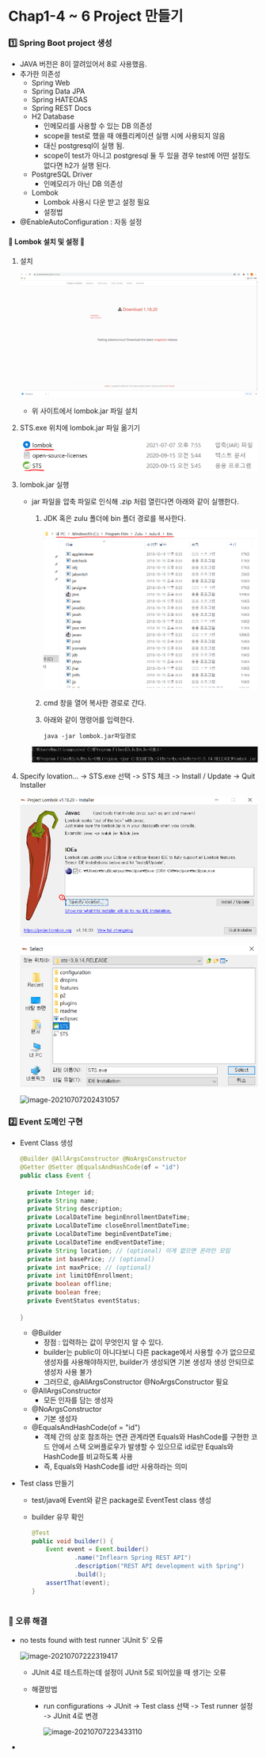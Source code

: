 # Chap1-4 ~ 6 Project 만들기

### :one: Spring Boot project 생성

- JAVA 버전은 8이 깔려있어서 8로 사용했음.
- 추가한 의존성
  - Spring Web
  - Spring Data JPA
  - Spring HATEOAS
  - Spring REST Docs
  - H2 Database
    - 인메모리를 사용할 수 있는 DB 의존성
    - scope을 test로 했을 때 애플리케이션 실행 시에 사용되지 않음
    - 대신 postgresql이 실행 됨.
    - scope이 test가 아니고 postgresql 둘 두 있을 경우 test에 어떤 설정도 없다면 h2가 실행 된다.
  - PostgreSQL Driver
    - 인메모리가 아닌 DB 의존성
  - Lombok
    - Lombok 사용시 다운 받고 설정 필요
    - 설정법
- @EnableAutoConfiguration : 자동 설정



#### :diamond_shape_with_a_dot_inside: Lombok 설치 및 설정 :diamond_shape_with_a_dot_inside:

1. 설치

   ![image-20210707200422548](img/image-20210707200422548.png)

   - 위 사이트에서 lombok.jar 파일 설치

2. STS.exe 위치에 lombok.jar 파일 옮기기

   ![image-20210707200939347](img\image-20210707200939347.png)

3. lombok.jar 실행

   - jar 파일을 압축 파일로 인식해 .zip 처럼 열린다면 아래와 같이 실행한다.

     1. JDK 혹은 zulu 폴더에 bin 폴더 경로를 복사한다.

        <img src="img\image-20210707201445869.png" alt="image-20210707201445869" style="zoom: 67%;" />

     2. cmd 창을 열어 복사한 경로로 간다.
     
     3. 아래와 같이 명령어를 입력한다.
     
        ```
        java -jar lombok.jar파일경로
        ```
     
     ![image-20210707202105901](img\image-20210707202105901.png)

4. Specify lovation... -> STS.exe 선택 -> STS 체크 -> Install / Update -> Quit Installer

   ![image-20210707202231085](img\image-20210707202231085.png)

   ![image-20210707202315042](img\image-20210707202315042.png)

   ![image-20210707202431057](\img\image-20210707202431057.png)



### :two: Event 도메인 구현

- Event Class 생성

  ```java
  @Builder @AllArgsConstructor @NoArgsConstructor
  @Getter @Setter @EqualsAndHashCode(of = "id")
  public class Event {
  	
  	private Integer id;
  	private String name;
  	private String description;
  	private LocalDateTime beginEnrollmentDateTime;
  	private LocalDateTime closeEnrollmentDateTime;
  	private LocalDateTime beginEventDateTime;
  	private LocalDateTime endEventDateTime;
  	private String location; // (optional) 이게 없으면 온라인 모임
  	private int basePrice; // (optional)
  	private int maxPrice; // (optional)
  	private int limitOfEnrollment;
  	private boolean offline;
  	private boolean free;
  	private EventStatus eventStatus;
  	
  }
  ```

  - @Builder
    - 장점 : 입력하는 값이 무엇인지 알 수 있다.
    - builder는 public이 아니다보니 다른 package에서 사용할 수가 없으므로 생성자를 사용해야하지만, builder가 생성되면 기본 생성자 생성 안되므로 생성자 사용 불가
    - 그러므로, @AllArgsConstructor @NoArgsConstructor 필요
  - @AllArgsConstructor
    - 모든 인자를 담는 생성자
  - @NoArgsConstructor
    - 기본 생성자
  - @EqualsAndHashCode(of = "id")
    - 객체 간의 상호 참조하는 연관 관계라면 Equals와 HashCode를 구현한 코드 안에서 스택 오버플로우가 발생할 수 있으므로 id로만 Equals와 HashCode를 비교하도록 사용
    - 즉, Equals와 HashCode를 id만 사용하라는 의미  

- Test class 만들기

  - test/java에 Event와 같은 package로 EventTest class 생성

  - builder 유무 확인

    ```java
    @Test
    public void builder() {
        Event event = Event.builder()
    			.name("Inflearn Spring REST API")
    			.description("REST API development with Spring")
    			.build();
    	assertThat(event);
    }
    	
    ```





### :rotating_light:  오류 해결

- no tests found with test runner 'JUnit 5' 오류

  ![image-20210707222319417](\img\image-20210707222319417.png)

  - JUnit 4로 테스트하는데 설정이 JUnit 5로 되어있을 때 생기는 오류

  - 해결방법
    - run configurations -> JUnit -> Test class 선택 -> Test runner 설정 -> JUnit 4로 변경

      ![image-20210707223433110](\img\image-20210707223433110.png)

- 

  


